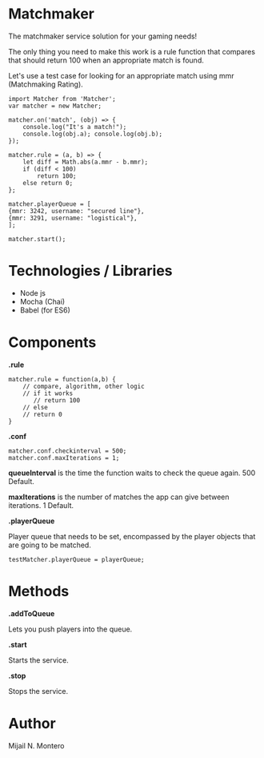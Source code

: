 # Matchmaker

The matchmaker service solution for your gaming needs!

The only thing you need to make this work is a rule function that compares that should return 100 when an appropriate match is found.

Let's use a test case for looking for an appropriate match using mmr (Matchmaking Rating).

```
import Matcher from 'Matcher';
var matcher = new Matcher;

matcher.on('match', (obj) => {
    console.log("It's a match!");
    console.log(obj.a); console.log(obj.b);
});

matcher.rule = (a, b) => {
    let diff = Math.abs(a.mmr - b.mmr);
    if (diff < 100)
        return 100;
    else return 0;
};

matcher.playerQueue = [
{mmr: 3242, username: "secured line"},
{mmr: 3291, username: "logistical"},
];

matcher.start();
```

# Technologies / Libraries

- Node js
- Mocha (Chai)
- Babel (for ES6)

# Components
__.rule__

```
matcher.rule = function(a,b) {
    // compare, algorithm, other logic
    // if it works
       // return 100
    // else
    // return 0
}
```

__.conf__

```
matcher.conf.checkinterval = 500;
matcher.conf.maxIterations = 1;
```
__queueInterval__ is the time the function waits to check the queue again. 500 Default.

__maxIterations__ is the number of matches the app can give between iterations. 1 Default.

__.playerQueue__

Player queue that needs to be set, encompassed by the player objects that are going to be matched.
```
testMatcher.playerQueue = playerQueue;
```

# Methods

__.addToQueue__

Lets you push players into the queue.

__.start__

Starts the service.

__.stop__

Stops the service.

# Author
Mijail N. Montero
